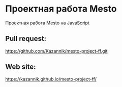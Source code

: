 # Проектная работа Mesto

Проектная работа Mesto на JavaScript

## Pull request:

https://github.com/Kazannik/mesto-project-ff.git

## Web site:

https://kazannik.github.io/mesto-project-ff/
